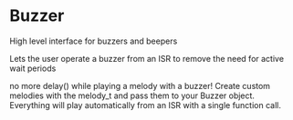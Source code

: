 # Buzzer
High level interface for buzzers and beepers

Lets the user operate a buzzer from an ISR to remove the need for active wait periods

no more delay() while playing a melody with a buzzer!
Create custom melodies with the melody_t and pass them to your Buzzer object.
Everything will play automatically from an ISR with a single function call.